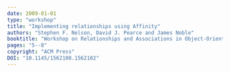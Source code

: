 ```yaml
---
date: 2009-01-01
type: "workshop"
title: "Implementing relationships using Affinity"
authors: "Stephen F. Nelson, David J. Pearce and James Noble"
booktitle: "Workshop on Relationships and Associations in Object-Oriented Languages (RAOOL)"
pages: "5--8"
copyright: "ACM Press"
DOI: "10.1145/1562100.1562102"
---
```


